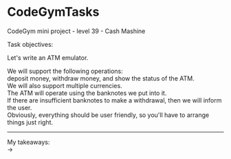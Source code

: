 # CodeGymTasks

 CodeGym mini project - level 39 - Cash Mashine

Task objectives:

Let's write an ATM emulator.

We will support the following operations:<br>
deposit money, withdraw money, and show the status of the ATM.<br>
We will also support multiple currencies.<br>
The ATM will operate using the banknotes we put into it.<br>
If there are insufficient banknotes to make a withdrawal, then we will inform the user.<br>
Obviously, everything should be user friendly, so you'll have to arrange things just right.

 

__________________________________________________________
My takeaways: <br>
-> 
